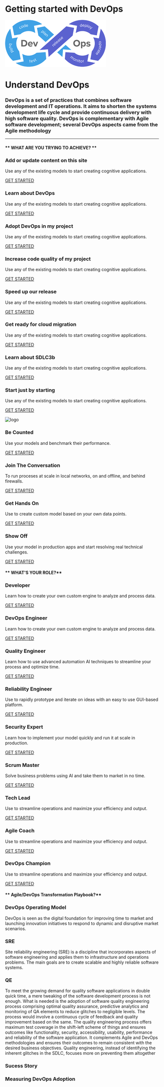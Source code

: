 # Getting started with DevOps
![DevOps](assets/img/DevOps.png ':size=30%')

# Understand DevOps
### DevOps is a set of practices that combines software development and IT operations. It aims to shorten the systems development life cycle and provide continuous delivery with high software quality. DevOps is complementary with Agile software development; several DevOps aspects came from the Agile methodology
* * * * * * 
<!-- tabs:start -->

#### ** WHAT ARE YOU TRYING TO ACHIEVE? **

### Add or update content on this site 

Use any of the existing models to start creating cognitive applications.

[GET STARTED](markdown.md#text)

### Learn about DevOps

Use any of the existing models to start creating cognitive applications.

[GET STARTED](markdown.md#text)

### Adopt DevOps in my project

Use any of the existing models to start creating cognitive applications.

[GET STARTED](markdown.md#text)

### Increase code quality of my project

Use any of the existing models to start creating cognitive applications.

[GET STARTED](markdown.md#text)

### Speed up our release

Use any of the existing models to start creating cognitive applications.

[GET STARTED](markdown.md#text)

### Get ready for cloud migration 

Use any of the existing models to start creating cognitive applications.

[GET STARTED](markdown.md#text)

### Learn about SDLC3b

Use any of the existing models to start creating cognitive applications.

[GET STARTED](markdown.md#text)

### Start just by starting 

Use any of the existing models to start creating cognitive applications.

[GET STARTED](markdown.md#text)

![logo](https://docsify.js.org/_media/icon.svg ':size=10%')

### Be Counted

Use your models and benchmark their performance.

[GET STARTED](quick-start.md#Installation)


### Join The Conversation 

To run proceses at scale in local networks, on and offline,
and behind firewalls.

[GET STARTED](quick-start.md#hosting)

### Get Hands On

Use to create custom model based on your own data points.

[GET STARTED](/#/themes?id=defaults)


### Show Off

Use your model in production apps and start resolving real technical
challenges.

[GET STARTED](/#/developer/applications/app-tutorial/)


#### ** WHAT'S YOUR ROLE?**

### Developer

Learn how to create your own custom engine to analyze and process data.

[GET STARTED](/#/quickstart/engine-developer/)

### DevOps Engineer

Learn how to create your own custom engine to analyze and process data.

[GET STARTED](/#/quickstart/engine-developer/)


### Quality Engineer

Learn how to use advanced automation AI techniques to streamline your
process and optimize time.

[GET STARTED](/#/quickstart/ml-explorer/)


### Reliability Engineer

Use to rapidly prototype and iterate on ideas with an easy to use
GUI-based platform.

[GET STARTED](/#/automate-studio/)

### Security Expert

Learn how to implement your model quickly and run it at scale in
production.

[GET STARTED](/#/developer/engines/)


### Scrum Master

Solve business problems using AI and take them to market in no time.

[GET STARTED](/#/quickstart/ml-integrator/)

### Tech Lead

Use to streamline operations and maximize your efficiency and
output.

[GET STARTED](/#/automate-studio/)


### Agile Coach

Use to streamline operations and maximize your efficiency and
output.

[GET STARTED](/#/automate-studio/)


### DevOps Champion

Use to streamline operations and maximize your efficiency and
output.

[GET STARTED](/#/automate-studio/)


#### ** Agile/DevOps Transformation Playbook?**
 ### DevOps Operating Model
 DevOps is seen as the digital foundation for improving time to market and launching innovation initiatives to respond to dynamic and disruptive market scenarios.
 ### SRE
 Site reliability engineering (SRE) is a discipline that incorporates aspects of software engineering and applies them to infrastructure and operations problems. The main goals are to create scalable and highly reliable software systems.
 ### QE
 To meet the growing demand for quality software applications in double quick time, a mere tweaking of the software development process is not enough. What is needed is the adoption of software quality engineering process comprising optimal quality assurance, predictive analytics and monitoring of QA elements to reduce glitches to negligible levels. The process would involve a continuous cycle of feedback and quality improvement based on the same. The quality engineering process offers maximum test coverage in the shift-left scheme of things and ensures outcomes like functionality, security, accessibility, usability, performance and reliability of the software application. It complements Agile and DevOps methodologies and ensures their outcomes to remain consistent with the desired business objectives. Quality engineering, instead of identifying the inherent glitches in the SDLC, focuses more on preventing them altogether
 ### Sucess Story
 ### Measuring DevOps Adoption 


<!-- tabs:end -->

